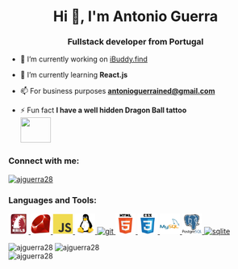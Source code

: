 <h1 align="center">Hi 👋, I'm Antonio Guerra</h1>
<h3 align="center">Fullstack developer from Portugal</h3>

- 🔭 I’m currently working on [iBuddy.find](http://www.ibuddyfind.com)

- 🌱 I’m currently learning **React.js**

- 📫 For business purposes **antonioguerrained@gmail.com**

- ⚡ Fun fact **I have a well hidden Dragon Ball tattoo <br><img src="https://vignette.wikia.nocookie.net/p__/images/e/e9/Kid_Goku.png/revision/latest?cb=20150210165413&path-prefix=protagonist" width="60" height="50">**

<h3 align="left">Connect with me:</h3>
<p align="left">
<a href="https://linkedin.com/in/ajguerra28" target="blank"><img align="center" src="https://raw.githubusercontent.com/rahuldkjain/github-profile-readme-generator/master/src/images/icons/Social/linked-in-alt.svg" alt="ajguerra28" height="30" width="40" /></a>
</p>

<h3 align="left">Languages and Tools:</h3>
<p align="left"> <a href="https://rubyonrails.org" target="_blank"> <img src="https://raw.githubusercontent.com/devicons/devicon/master/icons/rails/rails-original-wordmark.svg" alt="rails" width="40" height="40"/> </a> <a href="https://www.ruby-lang.org/en/" target="_blank"> <img src="https://raw.githubusercontent.com/devicons/devicon/master/icons/ruby/ruby-original.svg" alt="ruby" width="40" height="40"/> </a> <a href="https://developer.mozilla.org/en-US/docs/Web/JavaScript" target="_blank"> <img src="https://raw.githubusercontent.com/devicons/devicon/master/icons/javascript/javascript-original.svg" alt="javascript" width="40" height="40"/> </a> <a href="https://www.linux.org/" target="_blank"> <img src="https://raw.githubusercontent.com/devicons/devicon/master/icons/linux/linux-original.svg" alt="linux" width="40" height="40"/> </a> <a href="https://git-scm.com/" target="_blank"> <img src="https://www.vectorlogo.zone/logos/git-scm/git-scm-icon.svg" alt="git" width="40" height="40"/> </a>  <a href="https://www.w3.org/html/" target="_blank"> <img src="https://raw.githubusercontent.com/devicons/devicon/master/icons/html5/html5-original-wordmark.svg" alt="html5" width="40" height="40"/> </a> <a href="https://www.w3schools.com/css/" target="_blank"> <img src="https://raw.githubusercontent.com/devicons/devicon/master/icons/css3/css3-original-wordmark.svg" alt="css3" width="40" height="40"/> </a> <a href="https://www.mysql.com/" target="_blank"> <img src="https://raw.githubusercontent.com/devicons/devicon/master/icons/mysql/mysql-original-wordmark.svg" alt="mysql" width="40" height="40"/> </a> <a href="https://www.postgresql.org" target="_blank"> <img src="https://raw.githubusercontent.com/devicons/devicon/master/icons/postgresql/postgresql-original-wordmark.svg" alt="postgresql" width="40" height="40"/> </a>  <a href="https://www.sqlite.org/" target="_blank"> <img src="https://www.vectorlogo.zone/logos/sqlite/sqlite-icon.svg" alt="sqlite" width="40" height="40"/> </a> </p>


<div align"center">
<img align="center" src="https://github-readme-stats.vercel.app/api?username=ajguerra28&show_icons=true&theme=dark&locale=en" alt="ajguerra28" />
<img align="center" src="https://github-readme-stats.vercel.app/api/top-langs?username=ajguerra28&show_icons=true&theme=dark&locale=en&layout=compact" alt="ajguerra28" />
</div>

<div><img src="https://komarev.com/ghpvc/?username=ajguerra28&label=Profile%20views&color=0e75b6&style=flat" alt="ajguerra28" /></div>
